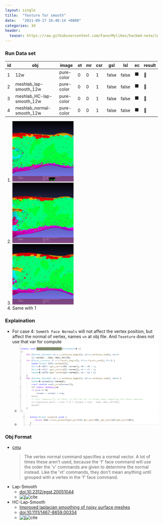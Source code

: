 ```yaml
---
layout: single
title:  "Texture for smooth"
date:   "2021-09-17 16:40:14 +0800"
categories: 3d
header:
  teaser: https://raw.githubusercontent.com/FavorMylikes/hackmd-note/img/img20210917172233.png
---
```


### Run Data set

|id|obj|image|ot|mr|csr|gsl|lsl|ec|result|
|-|-|-|-|-|-|-|-|-|-|
|1|12w|pure-color|0|0|1|false|false|⬛|💩|
|2|meshlab_lap-smooth_12w|pure-color|0|0|1|false|false|⬛|💩|
|3|meshlab_HC-lap-smooth_12w|pure-color|0|0|1|false|false|⬛|💩|
|4|meshlab_normal-smooth_12w|pure-color|0|0|1|false|false|⬛|💩|

1. <img src="https://raw.githubusercontent.com/FavorMylikes/hackmd-note/img/img20210917164323.png" alt="20210917164323" height="200px"/>
2. <img src="https://raw.githubusercontent.com/FavorMylikes/hackmd-note/img/img20210917164348.png" alt="20210917164348" height="200px"/>
3. <img src="https://raw.githubusercontent.com/FavorMylikes/hackmd-note/img/img20210917172233.png" alt="20210917172233"  height="200px"/>
4. Same with 1

### Explaination

- For case 4: `Sommth Face Normals` will not affect the vertex position, but affect the normal of vertex, names `vn` at obj file. And `Texeture` does not use that var for compute
  - <img src="https://raw.githubusercontent.com/FavorMylikes/hackmd-note/img/img8cf60c1524815e43726c146fc77d0cf.png" alt="8cf60c1524815e43726c146fc77d0cf"/>
  - <img src="https://raw.githubusercontent.com/FavorMylikes/hackmd-note/img/img4be3fdda52f0a00e95c494bbaf9b36e.png" alt="4be3fdda52f0a00e95c494bbaf9b36e"/>

### Obj Format

- [cmu](https://www.cs.cmu.edu/~mbz/personal/graphics/obj.html)
    > The vertex normal command specifies a normal vector. A lot of times these aren't used, because the 'f' face command will use the order the 'v' commands are given to determine the normal instead. Like the 'vt' commands, they don't mean anything until grouped with a vertex in the 'f' face command.
- Lap-Smooth
  - [doi:10.2312/egst.20051044](https://diglib.eg.org/handle/10.2312/egst.20051044.053-070)
  - ![j](https://img.shields.io/badge/EG_STARs-2005-blue?style=flat-square)![cite](https://img.shields.io/badge/cite-232-blue?style=flat-square)
- HC-Lap-Smooth
  - [Improved laplacian smoothing of noisy surface meshes](https://onlinelibrary.wiley.com/doi/abs/10.1111/1467-8659.00334)
  - [doi:10.1111/1467-8659.00334](https://onlinelibrary.wiley.com/doi/abs/10.1111/1467-8659.00334)
  - ![j](https://img.shields.io/badge/CG-1999-blue?style=flat-square)![cite](https://img.shields.io/badge/cite-574-blue?style=flat-square)
